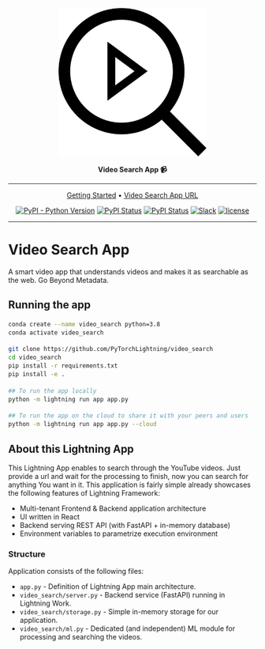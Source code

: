 
<div align="center">

<img src="visuals/video-search.png" width="300px">

**Video Search App :video_camera:**

______________________________________________________________________

<p align="center">
  <a href="#running-the-app">Getting Started</a> •
  <a href="https://01g3x67k638bh051zfjkdn1rge.litng-ai-03.litng.ai/view/Home">Video Search App URL</a>
</p>

[![PyPI - Python Version](https://img.shields.io/pypi/pyversions/video_search)](https://pypi.org/project/video_search/)
[![PyPI Status](https://badge.fury.io/py/video_search.svg)](https://badge.fury.io/py/video_search)
[![PyPI Status](https://static.pepy.tech/badge/random)](https://pepy.tech/project/video_search)
[![Slack](https://img.shields.io/badge/slack-chat-green.svg?logo=slack)](https://join.slack.com/t/pytorch-lightning/shared_invite/zt-pw5v393p-qRaDgEk24~EjiZNBpSQFgQ)
[![license](https://img.shields.io/badge/License-Apache%202.0-blue.svg)](https://github.com/PytorchLightning/video_search/blob/master/LICENSE)

______________________________________________________________________

</div>

# Video Search App

A smart video app that understands videos and makes it as searchable as the web. Go Beyond Metadata.

## Running the app

```bash
conda create --name video_search python=3.8
conda activate video_search

git clone https://github.com/PyTorchLightning/video_search
cd video_search
pip install -r requirements.txt
pip install -e .

## To run the app locally
python -m lightning run app app.py

## To run the app on the cloud to share it with your peers and users
python -m lightning run app app.py --cloud
```

## About this Lightning App
This Lightning App enables to search through the YouTube videos. 
Just provide a url and wait for the processing to finish, now you can search for anything You want in it.
This application is fairly simple already showcases the following features of Lightning Framework:
 - Multi-tenant Frontend & Backend application architecture
 - UI written in React
 - Backend serving REST API (with FastAPI + in-memory database)
 - Environment variables to parametrize execution environment

### Structure
Application consists of the following files:
 - `app.py` - Definition of Lightning App main architecture.
 - `video_search/server.py` - Backend service (FastAPI) running in Lightning Work.
 - `video_search/storage.py` - Simple in-memory storage for our application.
 - `video_search/ml.py` - Dedicated (and independent) ML module for processing and searching the videos.

